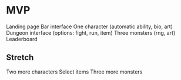 # MVP
Landing page
Bar interface
One character (automatic ability, bio, art)
Dungeon interface (options: fight, run, item)
Three monsters (rng, art)
Leaderboard

## Stretch
Two more characters
Select items
Three more monsters
